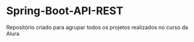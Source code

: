 # Spring-Boot-API-REST
Repositório criado para agrupar todos os projetos realizados no curso da Alura
